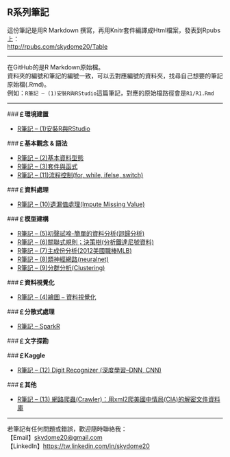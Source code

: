 ## R系列筆記

這份筆記是用R Markdown 撰寫，再用Knitr套件編譯成Html檔案，發表到Rpubs上：   
<a href="http://rpubs.com/skydome20/Table" target="_blank">http://rpubs.com/skydome20/Table</a>   

----------

在GitHub的是R Markdown原始檔。   
資料夾的編號和筆記的編號一致，可以去對應編號的資料夾，找尋自己想要的筆記原始檔(.Rmd)。   
例如：`R筆記 – (1)安裝R與RStudio`這篇筆記，對應的原始檔路徑會是`R1/R1.Rmd`   


----------

###**￡環境建置**   

* <a href="https://skydome20.github.io/R-Notes/R1/R1.html" target="_blank">R筆記 – (1)安裝R與RStudio</a>   


###**￡基本觀念 & 語法**   
   
* <a href="https://skydome20.github.io/R-Notes/R2/R2" target="_blank">R筆記 – (2)基本資料型態</a>     
* <a href="https://skydome20.github.io/R-Notes/R3/R3" target="_blank">R筆記 – (3)套件與函式</a>    
* <a href="https://skydome20.github.io/R-Notes/R4/R4" target="_blank">R筆記 – (11)流程控制(for, while, ifelse, switch)</a>     
   
   
###**￡資料處理**   
   
* <a href="https://skydome20.github.io/R-Notes/R10/R10" target="_blank">R筆記 – (10)遺漏值處理(Impute  Missing Value)</a>   
  
   
###**￡模型建構**  
   
* <a href="https://skydome20.github.io/R-Notes/R5/R5" target="_blank">R筆記 – (5)初聲試啼-簡單的資料分析(迴歸分析)</a>   
* <a href="https://skydome20.github.io/R-Notes/R6/R6" target="_blank">R筆記 – (6)關聯式規則；決策樹(分析鐵達尼號資料)</a>   
* <a href="https://skydome20.github.io/R-Notes/R7/R7" target="_blank">R筆記 – (7)主成份分析(2012美國職棒MLB)</a>   
* <a href="https://skydome20.github.io/R-Notes/R8/R8" target="_blank">R筆記 – (8)類神經網路(neuralnet)</a>   
* <a href="https://skydome20.github.io/R-Notes/R9/R9" target="_blank">R筆記 – (9)分群分析(Clustering)</a>   

   
###**￡資料視覺化**  

* <a href="https://skydome20.github.io/R-Notes/R4/R4" target="_blank">R筆記 – (4)繪圖 – 資料視覺化</a>   

   
###**￡分散式處理**  

* <a href="https://skydome20.github.io/R-Notes/SparkR/SparkR" target="_blank">R筆記 – SparkR</a>   

   
###**￡文字探勘**  
   
###**￡Kaggle**  

* <a href="https://skydome20.github.io/R-Notes/R12/R12" target="_blank">R筆記 – (12) Digit Recognizer (深度學習–DNN, CNN)</a>   
   
   
###**￡其他**  

* <a href="https://skydome20.github.io/R-Notes/R13/R13" target="_blank">R筆記 – (13) 網路爬蟲(Crawler)：用xml2爬美國中情局(CIA)的解密文件資料庫</a> 



----------

若筆記有任何問題或錯誤，歡迎隨時聯絡我：   
【Email】skydome20@gmail.com   
【LinkedIn】<a href="https://tw.linkedin.com/in/skydome20" target="_blank">https://tw.linkedin.com/in/skydome20</a> 

